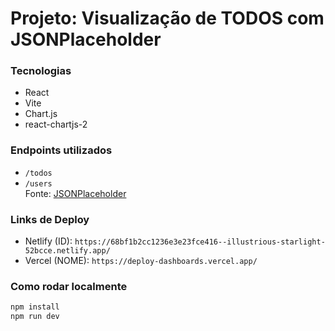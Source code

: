 # Projeto: Visualização de TODOS com JSONPlaceholder

### Tecnologias
- React
- Vite
- Chart.js
- react-chartjs-2

### Endpoints utilizados
- `/todos`
- `/users`  
Fonte: [JSONPlaceholder](https://jsonplaceholder.typicode.com)

### Links de Deploy
- Netlify (ID): `https://68bf1b2cc1236e3e23fce416--illustrious-starlight-52bcce.netlify.app/`
- Vercel (NOME): `https://deploy-dashboards.vercel.app/`

### Como rodar localmente
```bash
npm install
npm run dev
